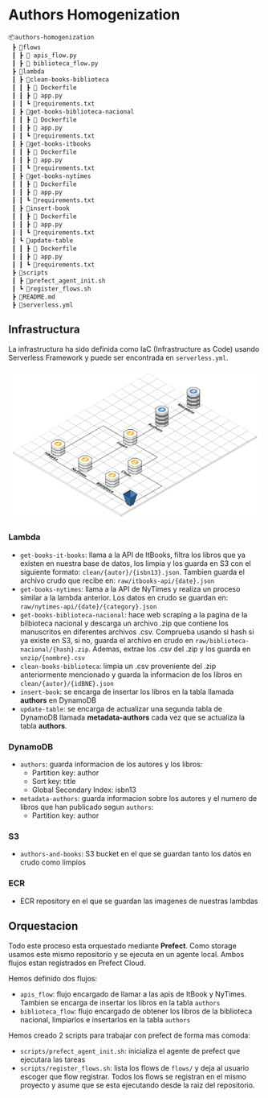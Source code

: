 # Authors Homogenization 
```
📦authors-homogenization 
 ┣ 📂flows
 ┃ ┣ 🐍 apis_flow.py
 ┃ ┣ 🐍 biblioteca_flow.py
 ┣ 📂lambda
 ┃ ┣ 📂clean-books-biblioteca
 ┃ ┃ ┣ 🐳 Dockerfile
 ┃ ┃ ┣ 🐍 app.py
 ┃ ┃ ┗ 📜requirements.txt
 ┃ ┣ 📂get-books-biblioteca-nacional
 ┃ ┃ ┣ 🐳 Dockerfile
 ┃ ┃ ┣ 🐍 app.py
 ┃ ┃ ┗ 📜requirements.txt
 ┃ ┣ 📂get-books-itbooks
 ┃ ┃ ┣ 🐳 Dockerfile
 ┃ ┃ ┣ 🐍 app.py
 ┃ ┃ ┗ 📜requirements.txt
 ┃ ┣ 📂get-books-nytimes
 ┃ ┃ ┣ 🐳 Dockerfile
 ┃ ┃ ┣ 🐍 app.py
 ┃ ┃ ┗ 📜requirements.txt
 ┃ ┣ 📂insert-book
 ┃ ┃ ┣ 🐳 Dockerfile
 ┃ ┃ ┣ 🐍 app.py
 ┃ ┃ ┗ 📜requirements.txt
 ┃ ┗ 📂update-table
 ┃ ┃ ┣ 🐳 Dockerfile
 ┃ ┃ ┣ 🐍 app.py
 ┃ ┃ ┗ 📜requirements.txt
 ┣ 📂scripts
 ┃ ┣ 📜prefect_agent_init.sh
 ┃ ┗ 📜register_flows.sh
 ┣ 📜README.md
 ┣ 📜serverless.yml
```
## Infrastructura
La infrastructura ha sido definida como IaC (Infrastructure as Code) usando Serverless Framework y puede ser encontrada en `serverless.yml`.

![infra](imgs/infra.png)
### Lambda
* `get-books-it-books`: llama a la API de ItBooks, filtra los libros que ya existen en nuestra base de datos, los limpia y los guarda en S3 con el siguiente formato: `clean/{autor}/{isbn13}.json`. Tambien guarda el archivo crudo que recibe en: `raw/itbooks-api/{date}.json`
* `get-books-nytimes`: llama a la API de NyTimes y realiza un proceso similar a la lambda anterior. Los datos en crudo se guardan en: `raw/nytimes-api/{date}/{category}.json`
* `get-books-biblioteca-nacional`: hace web scraping a la pagina de la bilbioteca nacional y descarga un archivo .zip que contiene los manuscritos en diferentes archivos .csv. Comprueba usando si hash si ya existe en S3, si no, guarda el archivo en crudo en `raw/biblioteca-nacional/{hash}.zip`. Ademas, extrae los .csv del .zip y los guarda en `unzip/{nombre}.csv`
* `clean-books-biblioteca`: limpia un .csv proveniente del .zip anteriormente mencionado y guarda la informacion de los libros en `clean/{autor}/{idBNE}.json`
* `insert-book`: se encarga de insertar los libros en la tabla llamada **authors** en DynamoDB
* `update-table`: se encarga de actualizar una segunda tabla de DynamoDB llamada **metadata-authors** cada vez que se actualiza la tabla **authors**.

### DynamoDB
* `authors`: guarda informacion de los autores y los libros:
    - Partition key: author
    - Sort key: title
    - Global Secondary Index: isbn13
* `metadata-authors`: guarda informacion sobre los autores y el numero de libros que han publicado segun `authors`:
    - Partition key: author
 ### S3
 * `authors-and-books`: S3 bucket en el que se guardan tanto los datos en crudo como limpios

 ### ECR
 * ECR repository en el que se guardan las imagenes de nuestras lambdas

## Orquestacion
Todo este proceso esta orquestado mediante **Prefect**. Como storage usamos este mismo repositorio y se ejecuta en un agente local. Ambos flujos estan registrados en Prefect Cloud.

Hemos definido dos flujos:
* `apis_flow`: flujo encargado de llamar a las apis de ItBook y NyTimes. Tambien se encarga de insertar los libros en la tabla `authors`
* `biblioteca_flow`: flujo encargado de obtener los libros de la biblioteca nacional, limpiarlos e insertarlos en la tabla `authors`

Hemos creado 2 scripts para trabajar con prefect de forma mas comoda:
* `scripts/prefect_agent_init.sh`: inicializa el agente de prefect que ejecutara las tareas
* `scripts/register_flows.sh`: lista los flows de `flows/` y deja al usuario escoger que flow registrar. Todos los flows se registran en el mismo proyecto y asume que se esta ejecutando desde la raiz del repositorio.
<!--
title: 'AWS Python Example'
description: 'This template demonstrates how to deploy a Python function running on AWS Lambda using the traditional Serverless Framework.'
layout: Doc
framework: v3
platform: AWS
language: python
priority: 2
authorLink: 'https://github.com/serverless'
authorName: 'Serverless, inc.'
authorAvatar: 'https://avatars1.githubusercontent.com/u/13742415?s=200&v=4'


# Serverless Framework AWS Python Example

This template demonstrates how to deploy a Python function running on AWS Lambda using the traditional Serverless Framework. The deployed function does not include any event definitions as well as any kind of persistence (database). For more advanced configurations check out the [examples repo](https://github.com/serverless/examples/) which includes integrations with SQS, DynamoDB or examples of functions that are triggered in `cron`-like manner. For details about configuration of specific `events`, please refer to our [documentation](https://www.serverless.com/framework/docs/providers/aws/events/).

## Usage

### Deployment

In order to deploy the example, you need to run the following command:

```
$ serverless deploy
```

After running deploy, you should see output similar to:

```bash
Deploying aws-python-project to stage dev (us-east-1)

✔ Service deployed to stack aws-python-project-dev (112s)

functions:
  hello: aws-python-project-dev-hello (1.5 kB)
```

### Invocation

After successful deployment, you can invoke the deployed function by using the following command:

```bash
serverless invoke --function hello
```

Which should result in response similar to the following:

```json
{
    "statusCode": 200,
    "body": "{\"message\": \"Go Serverless v3.0! Your function executed successfully!\", \"input\": {}}"
}
```

### Local development

You can invoke your function locally by using the following command:

```bash
serverless invoke local --function hello
```

Which should result in response similar to the following:

```
{
    "statusCode": 200,
    "body": "{\"message\": \"Go Serverless v3.0! Your function executed successfully!\", \"input\": {}}"
}
```

### Bundling dependencies

In case you would like to include third-party dependencies, you will need to use a plugin called `serverless-python-requirements`. You can set it up by running the following command:

```bash
serverless plugin install -n serverless-python-requirements
```

Running the above will automatically add `serverless-python-requirements` to `plugins` section in your `serverless.yml` file and add it as a `devDependency` to `package.json` file. The `package.json` file will be automatically created if it doesn't exist beforehand. Now you will be able to add your dependencies to `requirements.txt` file (`Pipfile` and `pyproject.toml` is also supported but requires additional configuration) and they will be automatically injected to Lambda package during build process. For more details about the plugin's configuration, please refer to [official documentation](https://github.com/UnitedIncome/serverless-python-requirements).
-->
